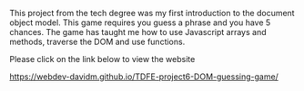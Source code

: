 This project from the tech degree was my first introduction to the document object model. This game requires you guess a phrase and you have 5 chances. The game has taught me how to use Javascript arrays and methods, traverse the DOM and use functions.

Please click on the link below to view the website

https://webdev-davidm.github.io/TDFE-project6-DOM-guessing-game/
